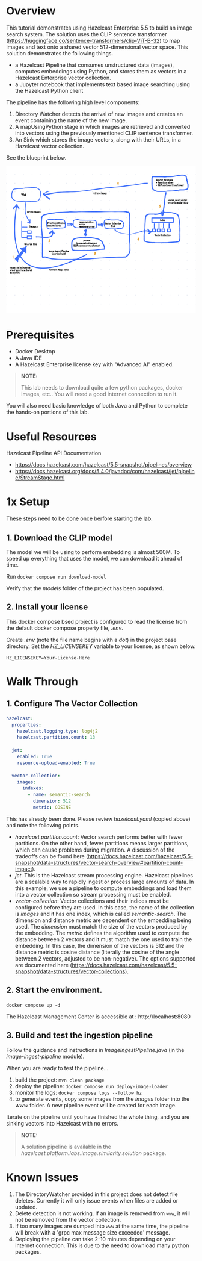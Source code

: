 # Overview 

This tutorial demonstrates using  Hazelcast Enterprise 5.5 to build an image 
search system.  The solution uses the CLIP sentence transformer 
(https://huggingface.co/sentence-transformers/clip-ViT-B-32) to map images 
and text onto a shared vector 512-dimensional vector space. This solution 
demonstrates the following things.
- a Hazelcast Pipeline that consumes unstructured data (images), computes 
embeddings using Python, and stores them as vectors in a Hazelcast Enterprise 
vector collection.
- a Jupyter notebook that implements text based image searching using 
the Hazelcast Python client


The pipeline has the following high level components:
1. Directory Watcher detects the arrival of new images and creates an event 
containing the name of the new image.
2. A mapUsingPython stage in which images are retrieved and converted into 
vectors using the previously mentioned CLIP sentence transformer.
3. An Sink which stores the image vectors, along with their URLs, in
a Hazelcast vector collection.

See the blueprint below.

![BluePrint](resources/blueprint.png)

# Prerequisites

- Docker Desktop
- A Java IDE
- A Hazelcast Enterprise license key with "Advanced AI" enabled.

> __NOTE:__
> 
> This lab needs to download quite a few python packages, docker 
> images, etc..  You will need a good internet connection to run it.

You will also need basic knowledge of both Java and Python to complete the 
hands-on portions of this lab.

# Useful Resources

Hazelcast Pipeline API Documentation
- https://docs.hazelcast.com/hazelcast/5.5-snapshot/pipelines/overview
- https://docs.hazelcast.org/docs/5.4.0/javadoc/com/hazelcast/jet/pipeline/StreamStage.html


# 1x Setup

These steps need to be done once berfore starting the lab.

## 1. Download the CLIP model
The model we will be using to perform embedding is almost 500M.  To speed 
up everything that uses the model, we can download it ahead of time.

Run `docker compose run download-model`

Verify that the _models_ folder of the project has been populated.

## 2. Install your license
This docker compose bsed project is configured to read the license from 
the default docker compose property file, _.env_.

Create _.env_ (note the file name begins with a _dot_) in the project base 
directory.  Set the _HZ_LICENSEKEY_ variable to your license, as shown below.
```
HZ_LICENSEKEY=Your-License-Here
```

# Walk Through

## 1. Configure The Vector Collection

```yaml
hazelcast:
  properties:
    hazelcast.logging.type: log4j2
    hazelcast.partition.count: 13

  jet:
    enabled: True
    resource-upload-enabled: True

  vector-collection:
    images:
      indexes:
        - name: semantic-search
          dimension: 512
          metric: COSINE
```


This has already been done.  Please review _hazelcast.yaml_ (copied above) and 
note the following points.

- _hazelcast.partition.count_: Vector search performs better with fewer partitions. 
On the other hand, fewer partitions means larger partitions, which can cause 
problems during migration.  A discussion of the tradeoffs can be found here
  (https://docs.hazelcast.com/hazelcast/5.5-snapshot/data-structures/vector-search-overview#partition-count-impact).
- _jet_.  This is the Hazelcast stream processing engine.  Hazelcast pipelines 
are a scalable way to rapidly ingest or process large amounts of data.  In 
this example, we use a pipeline to compute embeddings and load them 
into a vector collection so stream processing must be enabled.
- _vector-collection_: Vector collections and their indices must be configured 
before they are used.  In this case, the name of the collection is _images_ and 
it has one index, which is called _semantic-search_.  The dimension and 
distance metric are dependent on the embedding being used. The _dimension_ 
must match the size of the vectors produced by the embedding.  The _metric_ defines 
the algorithm used to compute the distance between 2 vectors and it must 
match the one used to train the embedding.  In this case, the dimension of the 
vectors is 512 and the distance metric is cosine distance (literally the cosine 
of the angle between 2 vectors, adjusted to be non-negative). The options 
supported are documented here (https://docs.hazelcast.com/hazelcast/5.5-snapshot/data-structures/vector-collections).

## 2. Start the environment.

`docker compose up -d`

The Hazelcast Management Center is accessible at : http://localhost:8080

## 3. Build and test the ingestion pipeline

Follow the guidance and instructions in _ImageIngestPipeline.java_ 
(in the _image-ingest-pipeline_ module).  

When you are ready to test the pipeline...
1. build the project: `mvn clean package`
2. deploy the pipeline: `docker compose run deploy-image-loader`
3. monitor the logs: `docker compose logs --follow hz`
4. to generate events, copy some images from the _images_ folder 
   into the _www_ folder.  A new pipeline event will be created 
   for each image.

Iterate on the pipeline until you have finished the whole thing, and you are 
sinking vectors into Hazelcast with no errors.

> __NOTE:__
> 
> A solution pipeline is available in the 
> _hazelcast.platform.labs.image.similarity.solution_ package. 

# Known Issues

1. The DirectoryWatcher provided in this project does not detect file deletes.  Currently it will only issue 
   events when files are added or updated.
2. Delete detection is not working.  If an image is removed from `www`, 
   it will not be removed from the vector collection.
3. If too many images are dumped into `www` at the same time, the pipeline will break with a 
  'grpc max message size exceeded' message.
4. Deploying the pipeline can take 2-10 minutes depending on your internet connection.  This is due to the need 
   to download many python packages.  